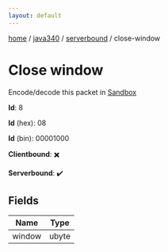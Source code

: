 ```yaml
---
layout: default
---
```


[home](/)  /  [java340](/protocol/java340)  /  [serverbound](/protocol/java340/serverbound)  /  close-window

# Close window

Encode/decode this packet in [Sandbox](../../../sandbox/java340#serverbound.close_window)

**Id**: 8

**Id** (hex): 08

**Id** (bin): 00001000

**Clientbound**: ✖️

**Serverbound**: ✔️

## Fields

Name | Type
---|---
window | ubyte
